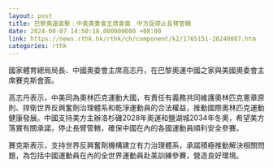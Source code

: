 ```yaml
---
layout: post
title: 巴黎奧運直擊｜中美奧委會主席會面　中方促停止長臂管轄
date: 2024-08-07 14:50:18.000000000 +08:00
link: https://news.rthk.hk/rthk/ch/component/k2/1765151-20240807.htm
categories: rthk
---
```


國家體育總局局長、中國奧委會主席高志丹，在巴黎奧運中國之家與美國奧委會主席賽克斯會面。

高志丹表示，中美同為奧林匹克運動大國，有責任有義務共同維護奧林匹克憲章原則、捍衛世界反興奮劑治理體系和乾淨運動員的合法權益，推動國際奧林匹克運動健康發展。中國支持美方主辦洛杉磯2028年奧運和鹽湖城2034年冬奧，希望美方落實有關承諾，停止長臂管轄，確保中國在內的各國運動員順利安全參賽。

賽克斯表示，支持世界反興奮劑機構建立有力治理體系，承諾積極推動解決相關問題，為包括中國運動員在內的全世界運動員赴美訓練參賽，營造良好環境。
